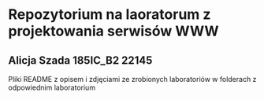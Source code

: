 # Repozytorium na laoratorum z projektowania serwisów WWW
## Alicja Szada 185IC_B2 22145
Pliki README z opisem i zdjęciami ze zrobionych laboratoriów w folderach z odpowiednim laboratorium 
